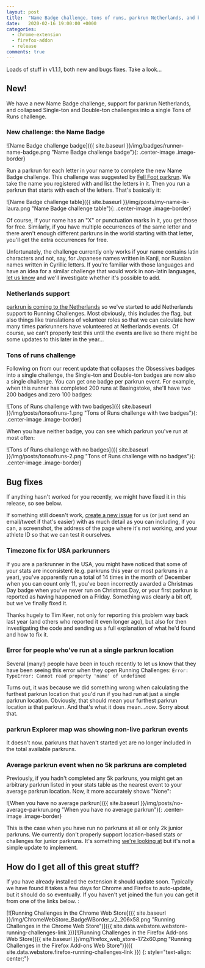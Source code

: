 ```yaml
---
layout: post
title:  "Name Badge challenge, tons of runs, parkrun Netherlands, and bug fixes (v1.1.1)"
date:   2020-02-16 19:00:00 +0000
categories:
  - chrome-extension
  - firefox-addon
  - release
comments: true
---
```

Loads of stuff in v1.1.1, both new and bugs fixes. Take a look...

## New!

We have a new Name Badge challenge, support for parkrun Netherlands, and collapsed Single-ton and Double-ton challenges into a single Tons of Runs challenge.

### New challenge: the Name Badge

![Name Badge challenge badge]({{ site.baseurl }}/img/badges/runner-name-badge.png "Name Badge challenge badge"){: .center-image .image-border}

Run a parkrun for each letter in your name to complete the new Name Badge challenge. This challenge was suggested by [Fell Foot parkrun](https://twitter.com/FellFootparkrun/status/1227536074408439808). We take the name you registered with and list the letters in it. Then you run a parkrun that starts with each of the letters. That's basically it:

![Name Badge challenge table]({{ site.baseurl }}/img/posts/my-name-is-laura.png "Name Badge challenge table"){: .center-image .image-border}

Of course, if your name has an "X" or punctuation marks in it, you get those for free. Similarly, if you have multiple occurrences of the same letter and there aren't enough different parkruns in the world starting with that letter, you'll get the extra occurrences for free.

Unfortunately, the challenge currently only works if your name contains latin characters and not, say, for Japanese names written in Kanji, nor Russian names written in Cyrillic letters. If you're familiar with those languages and have an idea for a similar challenge that would work in non-latin languages, [let us know](https://github.com/fraz3alpha/running-challenges/issues) and we'll investigate whether it's possible to add.

### Netherlands support

[parkrun is coming to the Netherlands](https://twitter.com/parkrunnl) so we've started to add Netherlands support to Running Challenges. Most obviously, this includes the flag, but also things like translations of volunteer roles so that we can calculate how many times parkrunners have volunteered at Netherlands events. Of course, we can't properly test this until the events are live so there might be some updates to this later in the year...

### Tons of runs challenge

Following on from our recent update that collapses the Obsessives badges into a single challenge, the Single-ton and Double-ton badges are now also a single challenge. You can get one badge per parkrun event. For example, when this runner has completed 200 runs at Basingstoke, she'll have two 200 badges and zero 100 badges:

![Tons of Runs challenge with two badges]({{ site.baseurl }}/img/posts/tonsofruns-1.png "Tons of Runs challenge with two badges"){: .center-image .image-border}

When you have neither badge, you can see which parkrun you've run at most often:

![Tons of Runs challenge with no badges]({{ site.baseurl }}/img/posts/tonsofruns-2.png "Tons of Runs challenge with no badges"){: .center-image .image-border}


## Bug fixes

If anything hasn't worked for you recently, we might have fixed it in this release, so see below.

If something still doesn't work, [create a new issue](https://github.com/fraz3alpha/running-challenges/issues) for us (or just send an email/tweet if that's easier) with as much detail as you can including, if you can, a screenshot, the address of the page where it's not working, and your athlete ID so that we can test it ourselves.

### Timezone fix for USA parkrunners

If you are a parkrunner in the USA, you might have noticed that some of your stats are inconsistent (e.g. parkruns this year or most parkruns in a year), you've apparently run a total of 14 times in the month of December when you can count only 11, you've been incorrectly awarded a Christmas Day badge when you've never run on Christmas Day, or your first parkrun is reported as having happened on a Friday. Something was clearly a bit off, but we've finally fixed it.

Thanks hugely to Tim Keer, not only for reporting this problem way back last year (and others who reported it even longer ago), but also for then investigating the code and sending us a full explanation of what he'd found and how to fix it.

### Error for people who've run at a single parkrun location

Several (many!) people have been in touch recently to let us know that they have been seeing this error when they open Running Challenges: `Error: TypeError: Cannot read property 'name' of undefined`

Turns out, it was because we did something wrong when calculating the furthest parkrun location that you'd run if you had run at just a single parkrun location. Obviously, that should mean your furthest parkrun location _is_ that parkrun. And that's what it does mean..._now_. Sorry about that.

### parkrun Explorer map was showing non-live parkrun events

It doesn't now. parkruns that haven't started yet are no longer included in the total available parkruns.

### Average parkrun event when no 5k parkruns are completed

Previously, if you hadn't completed any 5k parkruns, you might get an arbitrary parkrun listed in your stats table as the nearest event to your average parkrun location. Now, it more accurately shows "None":

![When you have no average parkrun]({{ site.baseurl }}/img/posts/no-average-parkrun.png "When you have no average parkrun"){: .center-image .image-border}

This is the case when you have run no parkruns at all or only 2k junior parkruns. We currently don't properly support location-based stats or challenges for junior parkruns. It's something [we're looking at](https://github.com/fraz3alpha/running-challenges/issues/236) but it's not a simple update to implement.


## How do I get all of this great stuff?

If you have already installed the extension it should update soon. Typically we
have found it takes a few days for Chrome and Firefox to auto-update, but it should
do so eventually.  If you haven't yet joined the fun you can get it from one of
the links below. :

[![Running Challenges in the Chrome Web Store]({{ site.baseurl }}/img/ChromeWebStore_BadgeWBorder_v2_206x58.png "Running Challenges in the Chrome Web Store")]({{ site.data.webstore.webstore-running-challenges-link }})[![Running Challenges in the Firefox Add-ons Web Store]({{ site.baseurl }}/img/firefox_web_store-172x60.png "Running Challenges in the Firefox Add-ons Web Store")]({{ site.data.webstore.firefox-running-challenges-link }})
{: style="text-align: center;"}
